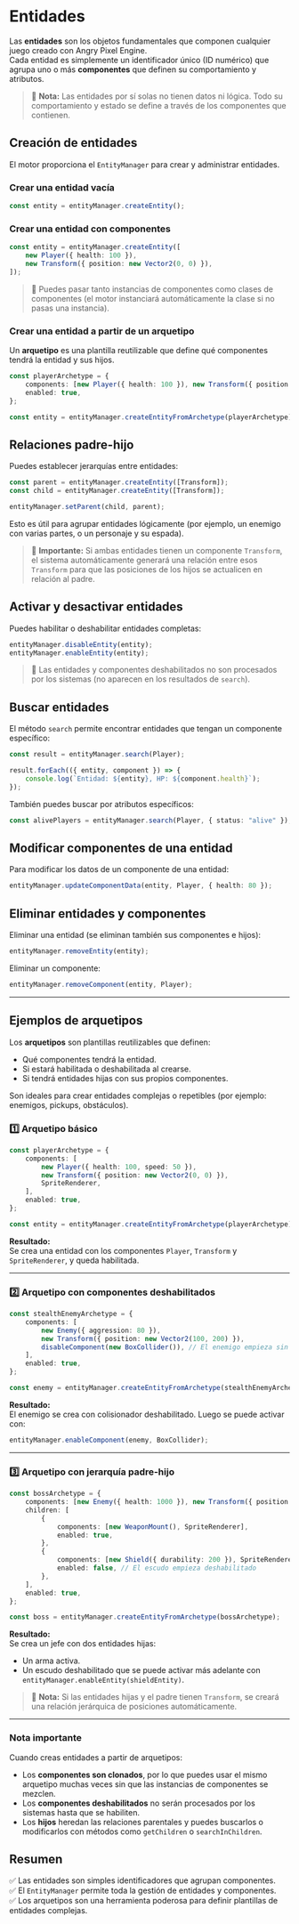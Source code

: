 # Entidades

Las **entidades** son los objetos fundamentales que componen cualquier juego creado con Angry Pixel Engine.  
Cada entidad es simplemente un identificador único (ID numérico) que agrupa uno o más **componentes** que definen su comportamiento y atributos.

> 📝 **Nota:** Las entidades por sí solas no tienen datos ni lógica. Todo su comportamiento y estado se define a través de los componentes que contienen.

## Creación de entidades

El motor proporciona el `EntityManager` para crear y administrar entidades.

### Crear una entidad vacía

```typescript
const entity = entityManager.createEntity();
```

### Crear una entidad con componentes

```typescript
const entity = entityManager.createEntity([
    new Player({ health: 100 }),
    new Transform({ position: new Vector2(0, 0) }),
]);
```

> 📝 Puedes pasar tanto instancias de componentes como clases de componentes (el motor instanciará automáticamente la clase si no pasas una instancia).

### Crear una entidad a partir de un arquetipo

Un **arquetipo** es una plantilla reutilizable que define qué componentes tendrá la entidad y sus hijos.

```typescript
const playerArchetype = {
    components: [new Player({ health: 100 }), new Transform({ position: new Vector2(0, 0) })],
    enabled: true,
};

const entity = entityManager.createEntityFromArchetype(playerArchetype);
```

## Relaciones padre-hijo

Puedes establecer jerarquías entre entidades:

```typescript
const parent = entityManager.createEntity([Transform]);
const child = entityManager.createEntity([Transform]);

entityManager.setParent(child, parent);
```

Esto es útil para agrupar entidades lógicamente (por ejemplo, un enemigo con varias partes, o un personaje y su espada).

> 🔎 **Importante:** Si ambas entidades tienen un componente `Transform`, el sistema automáticamente generará una relación entre esos `Transform` para que las posiciones de los hijos se actualicen en relación al padre.

## Activar y desactivar entidades

Puedes habilitar o deshabilitar entidades completas:

```typescript
entityManager.disableEntity(entity);
entityManager.enableEntity(entity);
```

> 🔎 Las entidades y componentes deshabilitados no son procesados por los sistemas (no aparecen en los resultados de `search`).

## Buscar entidades

El método `search` permite encontrar entidades que tengan un componente específico:

```typescript
const result = entityManager.search(Player);

result.forEach(({ entity, component }) => {
    console.log(`Entidad: ${entity}, HP: ${component.health}`);
});
```

También puedes buscar por atributos específicos:

```typescript
const alivePlayers = entityManager.search(Player, { status: "alive" });
```

## Modificar componentes de una entidad

Para modificar los datos de un componente de una entidad:

```typescript
entityManager.updateComponentData(entity, Player, { health: 80 });
```

## Eliminar entidades y componentes

Eliminar una entidad (se eliminan también sus componentes e hijos):

```typescript
entityManager.removeEntity(entity);
```

Eliminar un componente:

```typescript
entityManager.removeComponent(entity, Player);
```

---

## Ejemplos de arquetipos

Los **arquetipos** son plantillas reutilizables que definen:

-   Qué componentes tendrá la entidad.
-   Si estará habilitada o deshabilitada al crearse.
-   Si tendrá entidades hijas con sus propios componentes.

Son ideales para crear entidades complejas o repetibles (por ejemplo: enemigos, pickups, obstáculos).

### 1️⃣ Arquetipo básico

```typescript
const playerArchetype = {
    components: [
        new Player({ health: 100, speed: 50 }),
        new Transform({ position: new Vector2(0, 0) }),
        SpriteRenderer,
    ],
    enabled: true,
};

const entity = entityManager.createEntityFromArchetype(playerArchetype);
```

**Resultado:**  
Se crea una entidad con los componentes `Player`, `Transform` y `SpriteRenderer`, y queda habilitada.

---

### 2️⃣ Arquetipo con componentes deshabilitados

```typescript
const stealthEnemyArchetype = {
    components: [
        new Enemy({ aggression: 80 }),
        new Transform({ position: new Vector2(100, 200) }),
        disableComponent(new BoxCollider()), // El enemigo empieza sin colisión
    ],
    enabled: true,
};

const enemy = entityManager.createEntityFromArchetype(stealthEnemyArchetype);
```

**Resultado:**  
El enemigo se crea con colisionador deshabilitado. Luego se puede activar con:

```typescript
entityManager.enableComponent(enemy, BoxCollider);
```

---

### 3️⃣ Arquetipo con jerarquía padre-hijo

```typescript
const bossArchetype = {
    components: [new Enemy({ health: 1000 }), new Transform({ position: new Vector2(500, 300) }), SpriteRenderer],
    children: [
        {
            components: [new WeaponMount(), SpriteRenderer],
            enabled: true,
        },
        {
            components: [new Shield({ durability: 200 }), SpriteRenderer],
            enabled: false, // El escudo empieza deshabilitado
        },
    ],
    enabled: true,
};

const boss = entityManager.createEntityFromArchetype(bossArchetype);
```

**Resultado:**  
Se crea un jefe con dos entidades hijas:

-   Un arma activa.
-   Un escudo deshabilitado que se puede activar más adelante con `entityManager.enableEntity(shieldEntity)`.

> 🔎 **Nota:** Si las entidades hijas y el padre tienen `Transform`, se creará una relación jerárquica de posiciones automáticamente.

---

### Nota importante

Cuando creas entidades a partir de arquetipos:

-   Los **componentes son clonados**, por lo que puedes usar el mismo arquetipo muchas veces sin que las instancias de componentes se mezclen.
-   Los **componentes deshabilitados** no serán procesados por los sistemas hasta que se habiliten.
-   Los **hijos** heredan las relaciones parentales y puedes buscarlos o modificarlos con métodos como `getChildren` o `searchInChildren`.

## Resumen

✅ Las entidades son simples identificadores que agrupan componentes.  
✅ El `EntityManager` permite toda la gestión de entidades y componentes.  
✅ Los arquetipos son una herramienta poderosa para definir plantillas de entidades complejas.

